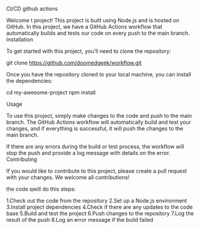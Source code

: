 CI/CD 
github actions


Welcome t project! This project is built using Node.js and is hosted on GitHub. In this project, we have a GitHub Actions workflow that automatically builds and tests our code on every push to the main branch.
Installation

To get started with this project, you'll need to clone the repository:

git clone https://github.com/doomedgeek/workflow.git        



Once you have the repository cloned to your local machine, you can install the dependencies:

cd my-awesome-project
npm install




Usage

To use this project, simply make changes to the code and push to the main branch. The GitHub Actions workflow will automatically build and test your changes, and if everything is successful, it will push the changes to the main branch.

If there are any errors during the build or test process, the workflow will stop the push and provide a log message with details on the error.
Contributing

If you would like to contribute to this project, please create a pull request with your changes. We welcome all contributions!
 
the code qwill do this steps: 
 
1.Check out the code from the repository
2.Set up a Node.js environment
3.Install project dependencies
4.Check if there are any updates to the code base
5.Build and test the project
6.Push changes to the repository
7.Log the result of the push
8.Log an error message if the build failed

